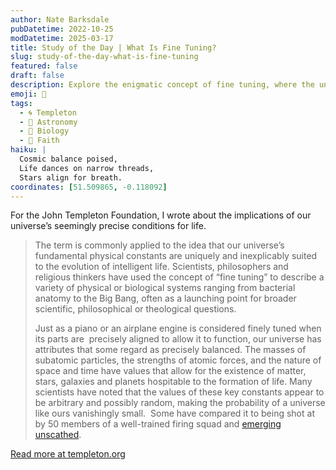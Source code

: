 ```yaml
---
author: Nate Barksdale
pubDatetime: 2022-10-25
modDatetime: 2025-03-17
title: Study of the Day | What Is Fine Tuning?
slug: study-of-the-day-what-is-fine-tuning
featured: false
draft: false
description: Explore the enigmatic concept of fine tuning, where the universe's precise constants intriguingly align to support life, sparking debates across science and philosophy.
emoji: 🎯
tags:
  - 🌀 Templeton
  - 🌌 Astronomy
  - 🧬 Biology
  - 🙏 Faith
haiku: |
  Cosmic balance poised,  
  Life dances on narrow threads,  
  Stars align for breath.
coordinates: [51.509865, -0.118092]
---
```


For the John Templeton Foundation, I wrote about the implications of our universe’s seemingly precise conditions for life.

> The term is commonly applied to the idea that our universe’s fundamental physical constants are uniquely and inexplicably suited to the evolution of intelligent life. Scientists, philosophers and religious thinkers have used the concept of “fine tuning” to describe a variety of physical or biological systems ranging from bacterial anatomy to the Big Bang, often as a launching point for broader scientific, philosophical or theological questions.
>
> Just as a piano or an airplane engine is considered finely tuned when its parts are  precisely aligned to allow it to function, our universe has attributes that some regard as precisely balanced. The masses of subatomic particles, the strengths of atomic forces, and the nature of space and time have values that allow for the existence of matter, stars, galaxies and planets hospitable to the formation of life. Many scientists have noted that the values of these key constants appear to be arbitrary and possibly random, making the probability of a universe like ours vanishingly small.  Some have compared it to being shot at by 50 members of a well-trained firing squad and [emerging unscathed](https://www.templeton.org/discoveries/fine-tuning).

[Read more at templeton.org](https://www.templeton.org/news/what-is-fine-tuning)
